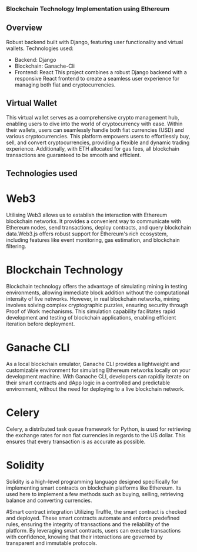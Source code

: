 ### Blockchain Technology Implementation using Ethereum

## Overview

Robust backend built with Django, featuring user functionality and virtual wallets. Technologies used:

 - Backend: Django
 - Blockchain: Ganache-Cli
 - Frontend: React
This project combines a robust Django backend with a responsive React frontend to create a seamless user experience for managing both fiat and cryptocurrencies.

## Virtual Wallet

This virtual wallet serves as a comprehensive crypto management hub, enabling users to dive into the world of cryptocurrency with ease. Within their wallets, users can seamlessly handle both fiat currencies (USD) and various cryptocurrencies. This platform empowers users to effortlessly buy, sell, and convert cryptocurrencies, providing a flexible and dynamic trading experience. Additionally, with ETH allocated for gas fees, all blockchain transactions are guaranteed to be smooth and efficient.

## Technologies used

# Web3
Utilising Web3 allows us to establish the interaction with Ethereum blockchain networks. It provides a convenient way to communicate with Ethereum nodes, send transactions, deploy contracts, and query blockchain data.Web3.js offers robust support for Ethereum's rich ecosystem, including features like event monitoring, gas estimation, and blockchain filtering.


# Blockchain Technology
Blockchain technology offers the advantage of simulating mining in testing environments, allowing immediate block addition without the computational intensity of live networks. However, in real blockchain networks, mining involves solving complex cryptographic puzzles, ensuring security through Proof of Work mechanisms. This simulation capability facilitates rapid development and testing of blockchain applications, enabling efficient iteration before deployment.

# Ganache CLI
As a local blockchain emulator, Ganache CLI provides a lightweight and customizable environment for simulating Ethereum networks locally on your development machine. With Ganache CLI, developers can rapidly iterate on their smart contracts and dApp logic in a controlled and predictable environment, without the need for deploying to a live blockchain network.

# Celery
Celery, a distributed task queue framework for Python, is used for retrieving the exchange rates for non fiat currencies in regards to the US dollar. This ensures that every transaction is as accurate as possible.

# Solidity
Solidity is a high-level programming language designed specifically for implementing smart contracts on blockchain platforms like Ethereum. Its used here to implement a few methods such as buying, selling, retrieving balance and converting currencies.

#Smart contract integration
Utilizing Truffle, the smart contract is checked and deployed. These smart contracts automate and enforce predefined rules, ensuring the integrity of transactions and the reliability of the platform. By leveraging smart contracts, users can execute transactions with confidence, knowing that their interactions are governed by transparent and immutable protocols.
